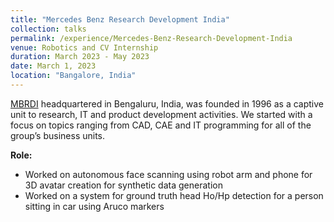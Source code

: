 ```yaml
---
title: "Mercedes Benz Research Development India"
collection: talks
permalink: /experience/Mercedes-Benz-Research-Development-India
venue: Robotics and CV Internship
duration: March 2023 - May 2023
date: March 1, 2023
location: "Bangalore, India"
---
```

 [MBRDI](https://www.mbrdi.co.in/#/) headquartered in Bengaluru, India, was founded in 1996 as a captive unit to research, IT and product development activities. We started with a focus on topics ranging from CAD, CAE and IT programming for all of the group’s business units.

**Role:**

- Worked on autonomous face scanning using robot arm and phone for 3D avatar creation for synthetic data generation
- Worked on a system for ground truth head Ho/Hp detection for a person sitting in car using Aruco markers

